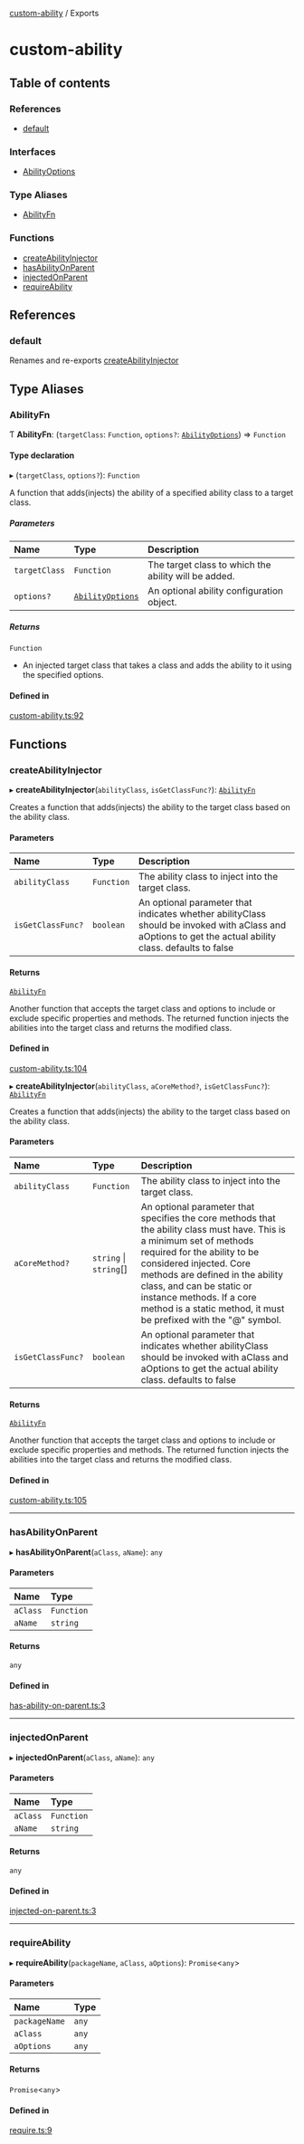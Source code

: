 [custom-ability](README.md) / Exports

# custom-ability

## Table of contents

### References

- [default](modules.md#default)

### Interfaces

- [AbilityOptions](interfaces/AbilityOptions.md)

### Type Aliases

- [AbilityFn](modules.md#abilityfn)

### Functions

- [createAbilityInjector](modules.md#createabilityinjector)
- [hasAbilityOnParent](modules.md#hasabilityonparent)
- [injectedOnParent](modules.md#injectedonparent)
- [requireAbility](modules.md#requireability)

## References

### default

Renames and re-exports [createAbilityInjector](modules.md#createabilityinjector)

## Type Aliases

### AbilityFn

Ƭ **AbilityFn**: (`targetClass`: `Function`, `options?`: [`AbilityOptions`](interfaces/AbilityOptions.md)) => `Function`

#### Type declaration

▸ (`targetClass`, `options?`): `Function`

A function that adds(injects) the ability of a specified ability class to a target class.

##### Parameters

| Name | Type | Description |
| :------ | :------ | :------ |
| `targetClass` | `Function` | The target class to which the ability will be added. |
| `options?` | [`AbilityOptions`](interfaces/AbilityOptions.md) | An optional ability configuration object. |

##### Returns

`Function`

- An injected target class that takes a class and adds the ability to it using the specified
                      options.

#### Defined in

[custom-ability.ts:92](https://github.com/snowyu/custom-ability.js/blob/6bb542b/src/custom-ability.ts#L92)

## Functions

### createAbilityInjector

▸ **createAbilityInjector**(`abilityClass`, `isGetClassFunc?`): [`AbilityFn`](modules.md#abilityfn)

Creates a function that adds(injects) the ability to the target class based on the ability class.

#### Parameters

| Name | Type | Description |
| :------ | :------ | :------ |
| `abilityClass` | `Function` | The ability class to inject into the target class. |
| `isGetClassFunc?` | `boolean` | An optional parameter that indicates whether abilityClass should be invoked with aClass and aOptions to get the actual ability class. defaults to false |

#### Returns

[`AbilityFn`](modules.md#abilityfn)

Another function that accepts the target class and options to include or exclude specific
                   properties and methods.
                   The returned function injects the abilities into the target class and returns the modified class.

#### Defined in

[custom-ability.ts:104](https://github.com/snowyu/custom-ability.js/blob/6bb542b/src/custom-ability.ts#L104)

▸ **createAbilityInjector**(`abilityClass`, `aCoreMethod?`, `isGetClassFunc?`): [`AbilityFn`](modules.md#abilityfn)

Creates a function that adds(injects) the ability to the target class based on the ability class.

#### Parameters

| Name | Type | Description |
| :------ | :------ | :------ |
| `abilityClass` | `Function` | The ability class to inject into the target class. |
| `aCoreMethod?` | `string` \| `string`[] | An optional parameter that specifies the core methods that the ability class must have. This is a minimum set of methods required for the ability to be considered injected. Core methods are defined in the ability class, and can be static or instance methods. If a core method is a static method, it must be prefixed with the "@" symbol. |
| `isGetClassFunc?` | `boolean` | An optional parameter that indicates whether abilityClass should be invoked with aClass and aOptions to get the actual ability class. defaults to false |

#### Returns

[`AbilityFn`](modules.md#abilityfn)

Another function that accepts the target class and options to include or exclude specific
                   properties and methods.
                   The returned function injects the abilities into the target class and returns the modified class.

#### Defined in

[custom-ability.ts:105](https://github.com/snowyu/custom-ability.js/blob/6bb542b/src/custom-ability.ts#L105)

___

### hasAbilityOnParent

▸ **hasAbilityOnParent**(`aClass`, `aName`): `any`

#### Parameters

| Name | Type |
| :------ | :------ |
| `aClass` | `Function` |
| `aName` | `string` |

#### Returns

`any`

#### Defined in

[has-ability-on-parent.ts:3](https://github.com/snowyu/custom-ability.js/blob/6bb542b/src/has-ability-on-parent.ts#L3)

___

### injectedOnParent

▸ **injectedOnParent**(`aClass`, `aName`): `any`

#### Parameters

| Name | Type |
| :------ | :------ |
| `aClass` | `Function` |
| `aName` | `string` |

#### Returns

`any`

#### Defined in

[injected-on-parent.ts:3](https://github.com/snowyu/custom-ability.js/blob/6bb542b/src/injected-on-parent.ts#L3)

___

### requireAbility

▸ **requireAbility**(`packageName`, `aClass`, `aOptions`): `Promise`<`any`\>

#### Parameters

| Name | Type |
| :------ | :------ |
| `packageName` | `any` |
| `aClass` | `any` |
| `aOptions` | `any` |

#### Returns

`Promise`<`any`\>

#### Defined in

[require.ts:9](https://github.com/snowyu/custom-ability.js/blob/6bb542b/src/require.ts#L9)
